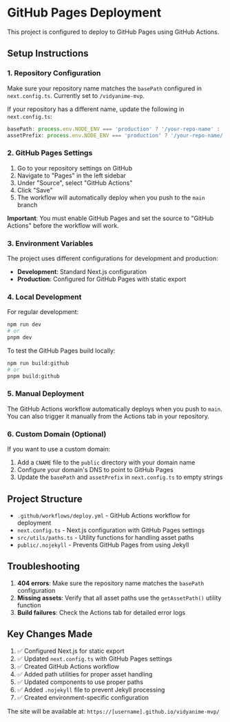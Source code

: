 # GitHub Pages Deployment

This project is configured to deploy to GitHub Pages using GitHub Actions.

## Setup Instructions

### 1. Repository Configuration

Make sure your repository name matches the `basePath` configured in `next.config.ts`. Currently set to `/vidyanime-mvp`.

If your repository has a different name, update the following in `next.config.ts`:

```typescript
basePath: process.env.NODE_ENV === 'production' ? '/your-repo-name' : '',
assetPrefix: process.env.NODE_ENV === 'production' ? '/your-repo-name/' : '',
```

### 2. GitHub Pages Settings

1. Go to your repository settings on GitHub
2. Navigate to "Pages" in the left sidebar
3. Under "Source", select "GitHub Actions"
4. Click "Save"
5. The workflow will automatically deploy when you push to the `main` branch

**Important**: You must enable GitHub Pages and set the source to "GitHub Actions" before the workflow will work.

### 3. Environment Variables

The project uses different configurations for development and production:

- **Development**: Standard Next.js configuration
- **Production**: Configured for GitHub Pages with static export

### 4. Local Development

For regular development:
```bash
npm run dev
# or
pnpm dev
```

To test the GitHub Pages build locally:
```bash
npm run build:github
# or
pnpm build:github
```

### 5. Manual Deployment

The GitHub Actions workflow automatically deploys when you push to `main`. You can also trigger it manually from the Actions tab in your repository.

### 6. Custom Domain (Optional)

If you want to use a custom domain:

1. Add a `CNAME` file to the `public` directory with your domain name
2. Configure your domain's DNS to point to GitHub Pages
3. Update the `basePath` and `assetPrefix` in `next.config.ts` to empty strings

## Project Structure

- `.github/workflows/deploy.yml` - GitHub Actions workflow for deployment
- `next.config.ts` - Next.js configuration with GitHub Pages settings
- `src/utils/paths.ts` - Utility functions for handling asset paths
- `public/.nojekyll` - Prevents GitHub Pages from using Jekyll

## Troubleshooting

1. **404 errors**: Make sure the repository name matches the `basePath` configuration
2. **Missing assets**: Verify that all asset paths use the `getAssetPath()` utility function
3. **Build failures**: Check the Actions tab for detailed error logs

## Key Changes Made

1. ✅ Configured Next.js for static export
2. ✅ Updated `next.config.ts` with GitHub Pages settings
3. ✅ Created GitHub Actions workflow
4. ✅ Added path utilities for proper asset handling
5. ✅ Updated components to use proper paths
6. ✅ Added `.nojekyll` file to prevent Jekyll processing
7. ✅ Created environment-specific configuration

The site will be available at: `https://[username].github.io/vidyanime-mvp/`
